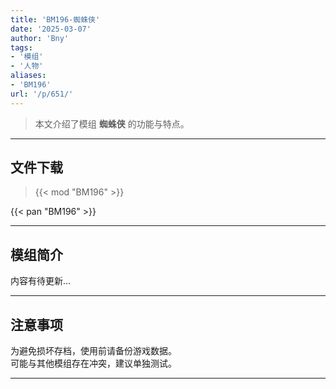 ```yaml
---
title: 'BM196-蜘蛛侠'
date: '2025-03-07'
author: 'Bny'
tags:
- '模组'
- '人物'
aliases:
- 'BM196'
url: '/p/651/'
---
```


> 本文介绍了模组 **蜘蛛侠** 的功能与特点。

---

## 文件下载  

> {{< mod "BM196" >}}  

{{< pan "BM196" >}}  

---

## 模组简介

>  
内容有待更新...  

---

## 注意事项

>  
为避免损坏存档，使用前请备份游戏数据。  
可能与其他模组存在冲突，建议单独测试。  

---

